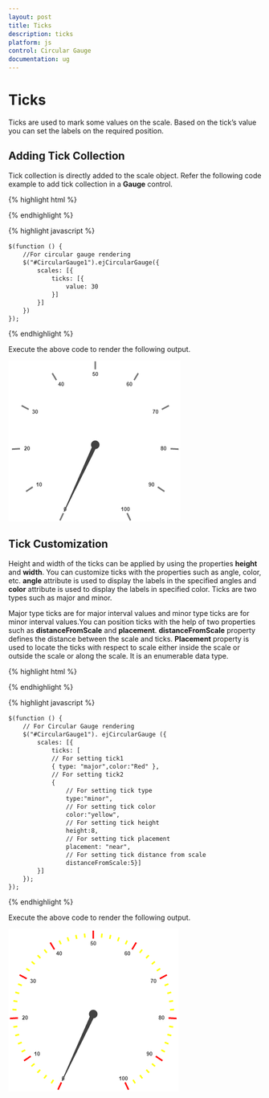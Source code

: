 ```yaml
---
layout: post
title: Ticks
description: ticks
platform: js
control: Circular Gauge
documentation: ug
---
```


# Ticks

Ticks are used to mark some values on the scale. Based on the tick’s value you can set the labels on the required position.

## Adding Tick Collection 

Tick collection is directly added to the scale object. Refer the following code example to add tick collection in a **Gauge** control.

{% highlight html %}

<div id="CircularGauge1"></div>

{% endhighlight %}

{% highlight javascript %}


    $(function () {
        //For circular gauge rendering
        $("#CircularGauge1").ejCircularGauge({
            scales: [{
                ticks: [{
                    value: 30
                }]
            }]
        })
    });


{% endhighlight %}



Execute the above code to render the following output.

![](/js/CircularGauge/Ticks_images/Ticks_img1.png)

## Tick Customization

Height and width of the ticks can be applied by using the properties **height** and **width**. You can customize ticks with the properties such as angle, color, etc. **angle** attribute is used to display the labels in the specified angles and **color** attribute is used to display the labels in specified color. Ticks are two types such as major and minor.

Major type ticks are for major interval values and minor type ticks are for minor interval values.You can position ticks with the help of two properties such as **distanceFromScale** and **placement**. **distanceFromScale** property defines the distance between the scale and ticks.  **Placement** property is used to locate the ticks with respect to scale either inside the scale or outside the scale or along the scale. It is an enumerable data type.

{% highlight html %}

<div id="CircularGauge1"></div>

{% endhighlight %}

{% highlight javascript %}

 
    $(function () {
        // For Circular Gauge rendering
        $("#CircularGauge1"). ejCircularGauge ({
            scales: [{
                ticks: [
                // For setting tick1
                { type: "major",color:"Red" },
                // For setting tick2
                {
                    // For setting tick type
                    type:"minor",
                    // For setting tick color
                    color:"yellow",
                    // For setting tick height
                    height:8,
                    // For setting tick placement
                    placement: "near",
                    // For setting tick distance from scale
                    distanceFromScale:5}]
            }]
        });
    });


{% endhighlight %}



Execute the above code to render the following output.

![](/js/CircularGauge/Ticks_images/Ticks_img2.png)

